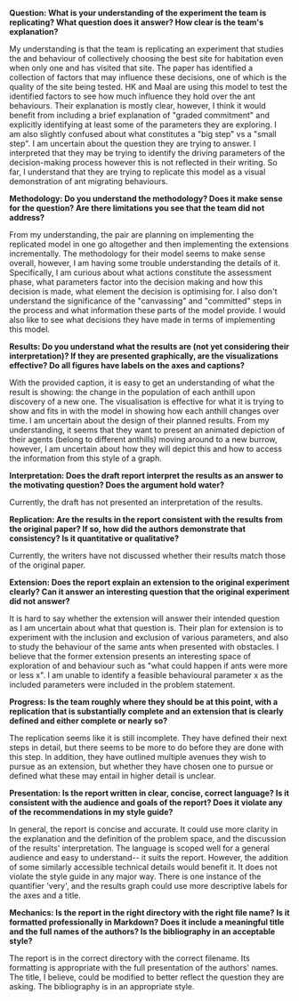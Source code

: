**Question:  What is your understanding of the experiment the team is replicating?  What question does it answer?  How clear is the team's explanation?**

My understanding is that the team is replicating an experiment that studies the and behaviour of collectively choosing the best site for habitation even when only one and has visited that site. The paper has identified a collection of factors that may influence these decisions, one of which is the quality of the site being tested. HK and Maal are using this model to test the identified factors to see how much influence they hold over the ant behaviours. Their explanation is mostly clear, however, I think it would benefit from including a brief explanation of "graded commitment" and explicitly identifying at least some of the parameters they are exploring. I am also slightly confused about what constitutes a "big step" vs a "small step". I am uncertain about the question they are trying to answer. I interpreted that they may be trying to identify the driving parameters of the decision-making process however this is not reflected in their writing. So far, I understand that they are trying to replicate this model as a visual demonstration of ant migrating behaviours.

**Methodology: Do you understand the methodology?  Does it make sense for the question?  Are there limitations you see that the team did not address?**

From my understanding, the pair are planning on implementing the replicated model in one go altogether and then implementing the extensions incrementally. The methodology for their model seems to make sense overall, however, I am having some trouble understanding the details of it. Specifically, I am curious about what actions constitute the assessment phase, what parameters factor into the decision making and how this decision is made, what element the decision is optimising for. I also don't understand the significance of the "canvassing" and "committed" steps in the process and what information these parts of the model provide. I would also like to see what decisions they have made in terms of implementing this model.

**Results: Do you understand what the results are (not yet considering their interpretation)?  If they are presented graphically, are the visualizations effective?  Do all figures have labels on the axes and captions?**

With the provided caption, it is easy to get an understanding of what the result is showing: the change in the population of each anthill upon discovery of a new one. The visualisation is effective for what it is trying to show and fits in with the model in showing how each anthill changes over time. I am uncertain about the design of their planned results. From my understanding, it seems that they want to present an animated depiction of their agents (belong to different anthills) moving around to a new burrow, however, I am uncertain about how they will depict this and how to access the information from this style of a graph.

**Interpretation: Does the draft report interpret the results as an answer to the motivating question?  Does the argument hold water?**

Currently, the draft has not presented an interpretation of the results.

**Replication: Are the results in the report consistent with the results from the original paper?  If so, how did the authors demonstrate that consistency? Is it quantitative or qualitative?**

Currently, the writers have not discussed whether their results match those of the original paper.

**Extension: Does the report explain an extension to the original experiment clearly?  Can it answer an interesting question that the original experiment did not answer?**

It is hard to say whether the extension will answer their intended question as I am uncertain about what that question is. Their plan for extension is to experiment with the inclusion and exclusion of various parameters, and also to study the behaviour of the same ants when presented with obstacles. I believe that the former extension presents an interesting space of exploration of and behaviour such as "what could happen if ants were more or less x". I am unable to identify a feasible behavioural parameter x as the included parameters were included in the problem statement. 

**Progress: Is the team roughly where they should be at this point, with a replication that is substantially complete and an extension that is clearly defined and either complete or nearly so?**

The replication seems like it is still incomplete. They have defined their next steps in detail, but there seems to be more to do before they are done with this step. In addition, they have outlined multiple avenues they wish to pursue as an extension, but whether they have chosen one to pursue or defined what these may entail in higher detail is unclear.

**Presentation: Is the report written in clear, concise, correct language?  Is it consistent with the audience and goals of the report?  Does it violate any of the recommendations in my style guide?**

In general, the report is concise and accurate. It could use more clarity in the explanation and the definition of the problem space, and the discussion of the results' interpretation. The language is scoped well for a general audience and easy to understand-- it suits the report. However, the addition of some similarly accessible technical details would benefit it. It does not violate the style guide in any major way. There is one instance of the quantifier 'very', and the results graph could use more descriptive labels for the axes and a title.

**Mechanics: Is the report in the right directory with the right file name?  Is it formatted professionally in Markdown?  Does it include a meaningful title and the full names of the authors?  Is the bibliography in an acceptable style?**

The report is in the correct directory with the correct filename. Its formatting is appropriate with the full presentation of the authors' names. The title, I believe, could be modified to better reflect the question they are asking. The bibliography is in an appropriate style.
